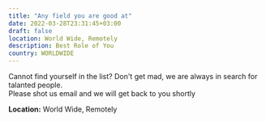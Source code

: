 ```yaml
---
title: "Any field you are good at"
date: 2022-03-28T23:31:45+03:00
draft: false
location: World Wide, Remotely
description: Best Role of You
country: WORLDWIDE
---
```


Cannot find yourself in the list? Don't get mad, we are always in search for talanted people.</br>
Please shot us email and we will get back to you shortly

**Location:** World Wide, Remotely